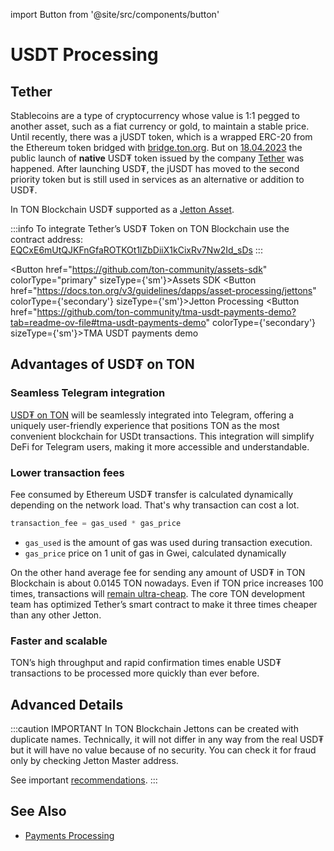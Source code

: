 import Button from '@site/src/components/button'

# USDT Processing

## Tether

Stablecoins are a type of cryptocurrency whose value is 1:1 pegged to another asset, such as a fiat currency or gold, to maintain a stable price. Until recently, there was a jUSDT token, which is a wrapped ERC-20 from the Ethereum token bridged with <a href="https://bridge.ton.org" target="_blank">bridge.ton.org</a>. But on [18.04.2023](https://t.me/toncoin/824) the public launch of **native** USD₮ token issued by the company <a href="https://tether.to/en/" target="_blank">Tether</a> was happened. After launching USD₮, the jUSDT has moved to the second priority token but is still used in services as an alternative or addition to USD₮.

In TON Blockchain USD₮ supported as a [Jetton Asset](/v3/guidelines/dapps/asset-processing/jettons).

:::info
To integrate Tether’s USD₮ Token on TON Blockchain use the contract address:
[EQCxE6mUtQJKFnGfaROTKOt1lZbDiiX1kCixRv7Nw2Id_sDs](https://tonviewer.com/EQCxE6mUtQJKFnGfaROTKOt1lZbDiiX1kCixRv7Nw2Id_sDs?section=jetton)
:::

<Button href="https://github.com/ton-community/assets-sdk" colorType="primary" sizeType={'sm'}>Assets SDK</Button>
<Button href="https://docs.ton.org/v3/guidelines/dapps/asset-processing/jettons" colorType={'secondary'} sizeType={'sm'}>Jetton Processing</Button>
<Button href="https://github.com/ton-community/tma-usdt-payments-demo?tab=readme-ov-file#tma-usdt-payments-demo" colorType={'secondary'} sizeType={'sm'}>TMA USDT payments demo</Button>


## Advantages of USD₮ on TON

### Seamless Telegram integration

[USD₮ on TON](https://ton.org/borderless) will be seamlessly integrated into Telegram, offering a uniquely user-friendly experience that positions TON as the most convenient blockchain for USDt transactions. This integration will simplify DeFi for Telegram users, making it more accessible and understandable.

### Lower transaction fees

Fee consumed by Ethereum USD₮ transfer is calculated dynamically depending on the network load. That's why transaction can cost a lot.

 ```cpp
transaction_fee = gas_used * gas_price
```

* `gas_used` is the amount of gas was used during transaction execution.
* `gas_price` price on 1 unit of gas in Gwei, calculated dynamically

On the other hand average fee for sending any amount of USD₮ in TON Blockchain is about 0.0145 TON nowadays. Even if TON price increases 100 times, transactions will [remain ultra-cheap](/v3/documentation/smart-contracts/transaction-fees/fees#average-transaction-cost). The core TON development team has optimized Tether’s smart contract to make it three times cheaper than any other Jetton.

### Faster and scalable

TON’s high throughput and rapid confirmation times enable USD₮ transactions to be processed more quickly than ever before.

## Advanced Details

:::caution IMPORTANT
In TON Blockchain Jettons can be created with duplicate names. Technically, it will not differ in any way from the real USD₮ but it will have no value because of no security. You can check it for fraud only by checking Jetton Master address.

See important [recommendations](/v3/guidelines/dapps/asset-processing/jettons#jetton-wallet-processing).
:::

## See Also

* [Payments Processing](/v3/guidelines/dapps/asset-processing/payments-processing)
